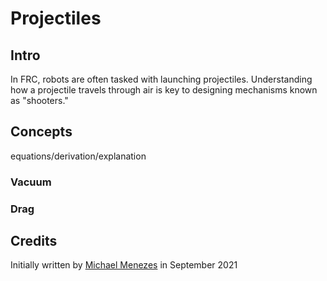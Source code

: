 # Projectiles

## Intro

In FRC, robots are often tasked with launching projectiles. Understanding how a projectile travels through air is key to designing mechanisms known as "shooters."


## Concepts

equations/derivation/explanation

### Vacuum

### Drag


## Credits

Initially written by [Michael Menezes](https://github.com/Menezmic21/) in September 2021
